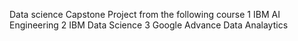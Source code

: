Data science Capstone Project from the following course
1 IBM AI Engineering 
2 IBM Data Science
3 Google Advance Data Analaytics
